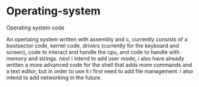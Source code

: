 # Operating-system
Operating system code

An opertaing system written with assembly and c, currently consists of a bootsector code, kernel code, drivers (currently for the keyboard and screen), code to interact and handle the cpu, and code to handle with memory and strings.
next i intend to add user mode, i also have already written a more advanced code for the shell that adds more commands and a text editor, but in order to use it i first need to add file management.
i also intend to add networking in the future.
